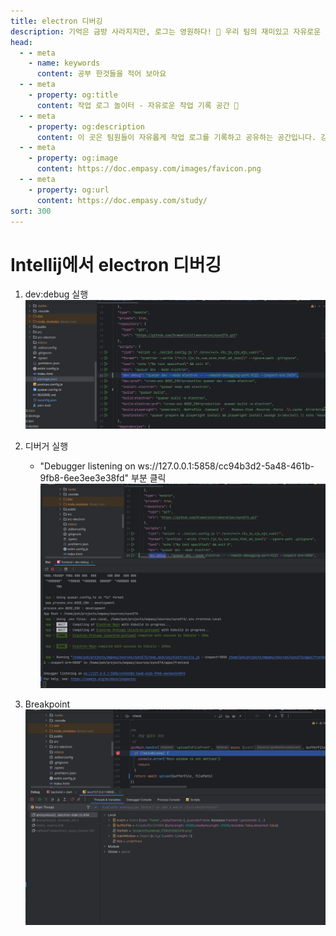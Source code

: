 ```yaml
---
title: electron 디버깅
description: 기억은 금방 사라지지만, 로그는 영원하다! 🎯 우리 팀의 재미있고 자유로운 작업 기록 공간
head:
  - - meta
    - name: keywords
      content: 공부 한것들을 적어 보아요
  - - meta
    - property: og:title
      content: 작업 로그 놀이터 - 자유로운 작업 기록 공간 🎪
  - - meta
    - property: og:description
      content: 이 곳은 팀원들이 자유롭게 작업 로그를 기록하고 공유하는 공간입니다. 강제 없이 필요할 때 편하게 추가할 수 있는 재미있는 작업 로그 시스템을 소개합니다.
  - - meta
    - property: og:image
      content: https://doc.empasy.com/images/favicon.png
  - - meta
    - property: og:url
      content: https://doc.empasy.com/study/
sort: 300
---
```


# Intellij에서 electron 디버깅

1. dev:debug 실행
   ![디버그 모드 실행](./images/20250827_front_debug.png)

2. 디버거 실행

   - "Debugger listening on ws://127.0.0.1:5858/cc94b3d2-5a48-461b-9fb8-6ee3ee3e38fd" 부분 클릭
     ![디버거 열기](./images/20250827_front_debug_listen.png)

3. Breakpoint
   ![Breakpoint](./images/20250827_front_debug_breakpoint.png)
